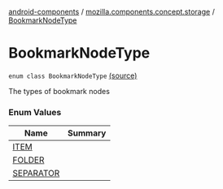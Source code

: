 [android-components](../../index.md) / [mozilla.components.concept.storage](../index.md) / [BookmarkNodeType](./index.md)

# BookmarkNodeType

`enum class BookmarkNodeType` [(source)](https://github.com/mozilla-mobile/android-components/blob/master/components/concept/storage/src/main/java/mozilla/components/concept/storage/BookmarksStorage.kt#L132)

The types of bookmark nodes

### Enum Values

| Name | Summary |
|---|---|
| [ITEM](-i-t-e-m.md) |  |
| [FOLDER](-f-o-l-d-e-r.md) |  |
| [SEPARATOR](-s-e-p-a-r-a-t-o-r.md) |  |
